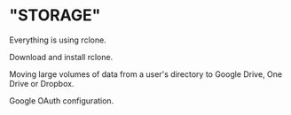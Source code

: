 # **"STORAGE"**
Everything is using rclone.

Download and install rclone.

Moving large volumes of data from a user's directory to Google Drive, One Drive or Dropbox.

Google OAuth configuration.